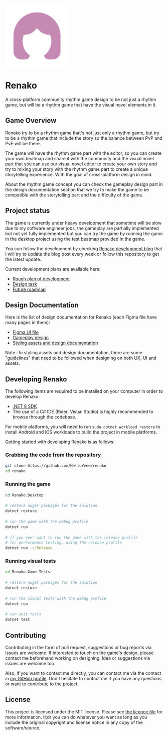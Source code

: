 <img src="Renako.Resources/Textures/Logo/renako-logo.png" width="200" height="200">

# Renako

A cross-platform community rhythm game design to be not just a rhythm game, but will be a rhythm game that have the visual novel elements in it.

## Game Overview

Renako try to be a rhythm game that's not just only a rhythm game, but try to be a rhythm game that include the story so the balance between PvP and PvE will be there.

The game will have the rhythm game part with the editor, so you can create your own beatmap and share it with the community and the visual novel part that you can use our visual novel editor to create your own story and try to mixing your story with the rhythm game part to create a unique storytelling experience. With the goal of cross-platform design in mind.

About the rhythm game concept you can check the gameplay design part in the design documentation section that we try to make the game to be compatible with the storytelling part and the difficulty of the game.

## Project status

The game is currently under heavy development that sometime will be slow due to my software engineer jobs, the gameplay are partially implemented but not yet fully implemented but you can try the game by running the game in the desktop project using the test beatmap provided in the game.

You can follow the development by checking [Renako development blog](https://helloyeew.dev/journey) that I will try to update the blog post every week or follow this repository to get the latest update.

Current development plans are available here:

- [Rough plan of development](https://github.com/users/HelloYeew/projects/5)
- [Design task](https://github.com/users/HelloYeew/projects/7)
- [Future roadmap](https://github.com/users/HelloYeew/projects/6)

## Design Documentation

Here is the list of design documentation for Renako (each Figma file have many pages in them):

- [Figma UI file](https://www.figma.com/file/slfKBAdlVhJXxCgGKEmNfa/Renako-Design?type=design&node-id=269%3A214&mode=design&t=Mo1yI0tcytDeBn2k-1)
- [Gameplay design](https://www.figma.com/file/slfKBAdlVhJXxCgGKEmNfa/Renako-Design?type=design&node-id=358-3&mode=design)
- [Styling assets and design documentation](https://www.figma.com/file/BX3qXUFYNsWAJPIid0Cfng/Renako-Assets?type=design&node-id=0%3A1&mode=design&t=nMCULqG0f4mZXN1b-1)

Note : In styling assets and design documentation, there are some "guidelines" that need to be followed when designing on both UX, UI and assets.

## Developing Renako

The following items are required to be installed on your computer in order to develop Renako:

- [.NET 8 SDK](https://dotnet.microsoft.com/en-us/download)
- The use of a C# IDE (Rider, Visual Studio) is highly recommended to browse through the codebase.

For mobile platforms, you will need to run `sudo dotnet workload restore` to install Android and iOS workloads to build the project in mobile platforms.

Getting started with developing Renako is as follows:


### Grabbing the code from the repository

```sh
git clone https://github.com/HelloYeew/renako
cd renako
```

### Running the game

```sh
cd Renako.Desktop

# restore nuget packages for the solution
dotnet restore

# run the game with the debug profile
dotnet run 

# if you ever want to run the game with the release profile
# for performance testing, using the release profile
dotnet run -c:Release
```

### Running visual tests

```sh
cd Renako.Game.Tests

# restore nuget packages for the solution
dotnet restore

# run the visual tests with the debug profile
dotnet run

# run unit tests
dotnet test
```

## Contributing

Contributing in the form of pull request, suggestions or bug reports via issues are welcome. If interested to touch on the game's design, please contact me beforehand working on designing. Idea or suggestions via issues are welcome too.

Also, if you want to contact me directly, you can contact me via the contact in [my GitHub profile](https://github.com/HelloYeew). Don't hesitate to contact me if you have any questions or want to contribute to the project.

## License

This project is licensed under the MIT license. Please see [the licence file](LICENSE) for more information. tl;dr you can do whatever you want as long as you include the original copyright and license notice in any copy of the software/source.
